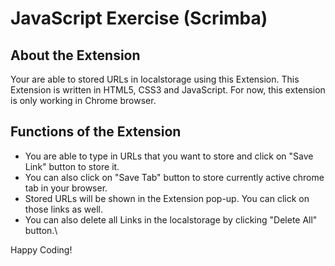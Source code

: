 # JavaScript Exercise (Scrimba)
## About the Extension

Your are able to stored URLs in localstorage using this Extension. This Extension is written in HTML5, CSS3 and JavaScript.
For now, this extension is only working in Chrome browser.

## Functions of the Extension

- You are able to type in URLs that you want to store and click on "Save Link" button to store it.
- You can also click on "Save Tab" button to store currently active chrome tab in your browser.
- Stored URLs will be shown in the Extension pop-up. You can click on those links as well.
- You can also delete all Links in the localstorage by clicking "Delete All" button.\

Happy Coding! 
